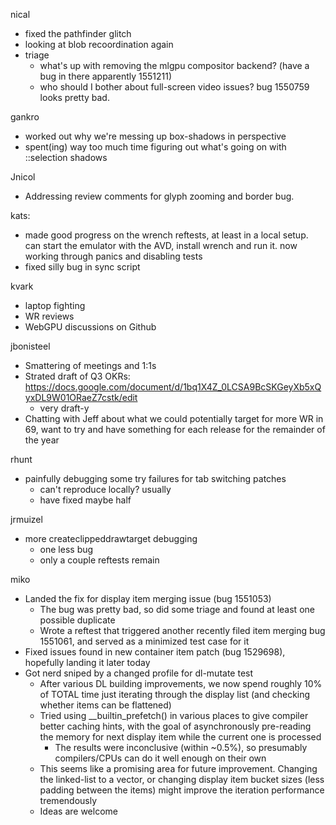 nical
  * fixed the pathfinder glitch
  * looking at blob recoordination again
  * triage
    * what's up with removing the mlgpu compositor backend? (have a bug in there apparently 1551211)
    * who should I bother about full-screen video issues? bug 1550759 looks pretty bad.

gankro
  * worked out why we're messing up box-shadows in perspective
  * spent(ing) way too much time figuring out what's going on with ::selection shadows

Jnicol
  * Addressing review comments for glyph zooming and border bug.

kats:
  * made good progress on the wrench reftests, at least in a local setup. can start the emulator with the AVD, install wrench and run it. now working through panics and disabling tests
  * fixed silly bug in sync script

kvark
  * laptop fighting
  * WR reviews
  * WebGPU discussions on Github

jbonisteel
  * Smattering of meetings and 1:1s
  * Strated draft of Q3 OKRs: https://docs.google.com/document/d/1bq1X4Z_0LCSA9BcSKGeyXb5xQyxDL9W01ORaeZ7cstk/edit
    * very draft-y
  * Chatting with Jeff about what we could potentially target for more WR in 69, want to try and have something for each release for the remainder of the year

rhunt
  * painfully debugging some try failures for tab switching patches
    * can't reproduce locally? usually
    * have fixed maybe half

jrmuizel
  * more createclippeddrawtarget debugging
    * one less bug
    * only a couple reftests remain


miko
  * Landed the fix for display item merging issue (bug 1551053) 
    * The bug was pretty bad, so did some triage and found at least one possible duplicate 
    * Wrote a reftest that triggered another recently filed item merging bug 1551061, and served as a minimized test case for it 
  * Fixed issues found in new container item patch (bug 1529698), hopefully landing it later today 
  * Got nerd sniped by a changed profile for dl-mutate test 
    * After various DL building improvements, we now spend roughly 10% of TOTAL time just iterating through the display list (and checking whether items can be flattened) 
    * Tried using __builtin_prefetch() in various places to give compiler better caching hints, with the goal of asynchronously pre-reading the memory for next display item while the current one is processed 
      * The results were inconclusive (within ~0.5%), so presumably compilers/CPUs can do it well enough on their own 
    * This seems like a promising area for future improvement. Changing the linked-list to a vector, or changing display item bucket sizes (less padding between the items) might improve the iteration performance tremendously
    * Ideas are welcome
